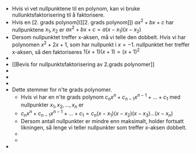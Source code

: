 - Hvis vi vet nullpunktene til en polynom, kan vi bruke nullunktsfaktorisering til å faktorisere.
- Hvis en [2. grads polynom]([[2. grads polynom]]) $ax^2+bx+c$ har nullpunktene $x_1, x_2$ er
  $ax^2+bx+c=a(x-x_1)(x-x_2)$
- Dersom nullpunktet treffer x-aksen, må vi telle den dobbelt. Hvis vi har polynomen $x^2+2x+1$, som har nullpunkt i $x=-1$. nullpunktet her treffer x-aksen,
  så den faktoriseres $1(x+1)(x+1)=(x+1)^2$
-
- [[Bevis for nullpunktsfaktorisering av 2.grads polynomer]]
-
-
-
- Dette stemmer for n'te grads polynomer.
	- Hvis vi har en n'te grads polynom $c_nx^n+c_{n-1}x^{n-1}+...+c_1$ med nullpunkter $x_1, x_2, ..., x_n$ er
	- $c_nx^n+c_{n-1}x^{n-1}+...+c_1=c_n(x-x_1)(x-x_2)(x-x_3)...(x-x_n)$
	- Dersom antall nullpunkter er mindre enn maksimalt, holder fortsatt likningen, så lenge vi teller nullpunkter som treffer x-aksen dobbelt.
	-
	-
-